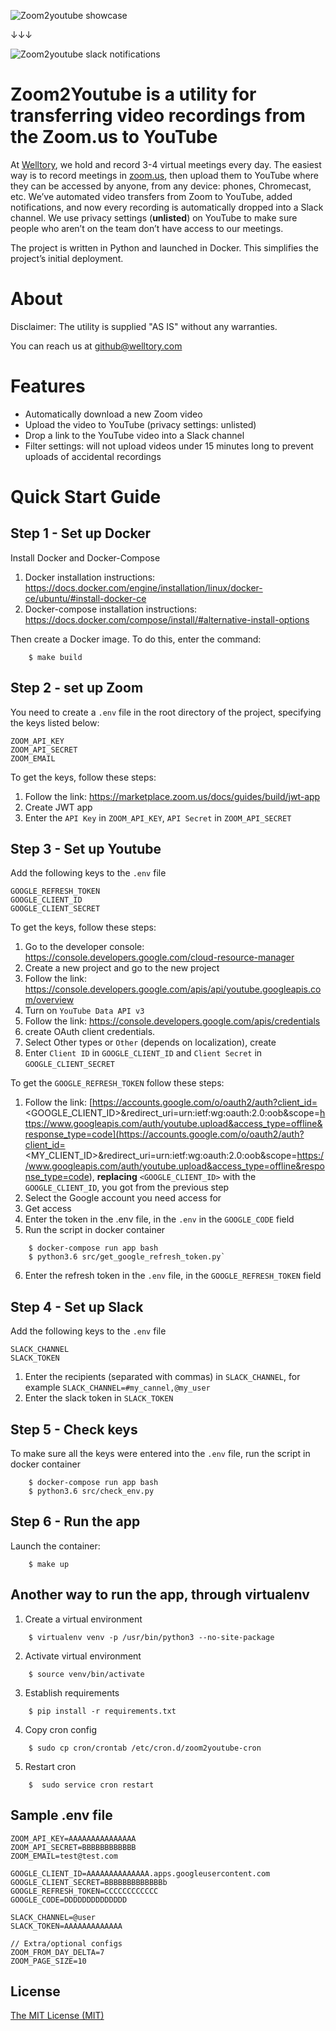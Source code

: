 ![Zoom2youtube showcase](http://i.imgur.com/snCLd13.gif)

↓↓↓

![Zoom2youtube slack notifications](http://i.imgur.com/2nxeNBG.png)

# Zoom2Youtube is a utility for transferring video recordings from the Zoom.us to YouTube

At [Welltory](https://welltory.com), we hold and record 3-4 virtual meetings every day. The easiest way is to record meetings in [zoom.us](https://zoom.us), then upload them to YouTube where they can be accessed by anyone, from any device: phones, Chromecast, etc. We’ve automated video transfers from Zoom to YouTube, added notifications, and now every recording is automatically dropped into a Slack channel. We use privacy settings (**unlisted**) on YouTube to make sure people who aren’t on the team don’t have access to our meetings.

The project is written in Python and launched in Docker. This simplifies the project’s initial deployment.

# About

Disclaimer: The utility is supplied "AS IS" without any warranties.

You can reach us at github@welltory.com

# Features

- Automatically download a new Zoom video
- Upload the video to YouTube (privacy settings: unlisted)
- Drop a link to the YouTube video into a Slack channel
- Filter settings: will not upload videos under 15 minutes long to prevent uploads of accidental recordings


Quick Start Guide
=========

Step 1 - Set up Docker
------------------------

Install Docker and Docker-Compose

1. Docker installation instructions: https://docs.docker.com/engine/installation/linux/docker-ce/ubuntu/#install-docker-ce
2. Docker-compose installation instructions: https://docs.docker.com/compose/install/#alternative-install-options

Then create a Docker image. To do this, enter the command:

```
    $ make build
```


Step 2 - set up Zoom
----------------------

You need to create a `.env` file in the root directory of the project, specifying the keys listed below:

    ZOOM_API_KEY
    ZOOM_API_SECRET
    ZOOM_EMAIL

To get the keys, follow these steps:
1. Follow the link: https://marketplace.zoom.us/docs/guides/build/jwt-app
2. Create JWT app
3. Enter the `API Key` in `ZOOM_API_KEY`, `API Secret` in `ZOOM_API_SECRET`


Step 3 - Set up Youtube
-------------------------

Add the following keys to the `.env` file

    GOOGLE_REFRESH_TOKEN
    GOOGLE_CLIENT_ID
    GOOGLE_CLIENT_SECRET

To get the keys, follow these steps:
1. Go to the developer console: https://console.developers.google.com/cloud-resource-manager
2. Create a new project and go to the new project
3. Follow the link: https://console.developers.google.com/apis/api/youtube.googleapis.com/overview
4. Turn on `YouTube Data API v3`
5. Follow the link: https://console.developers.google.com/apis/credentials
6. create OAuth client credentials.
7. Select Other types or `Other` (depends on localization), create
8. Enter `Client ID` in `GOOGLE_CLIENT_ID` and `Client Secret` in `GOOGLE_CLIENT_SECRET`

To get the `GOOGLE_REFRESH_TOKEN` follow these steps:

1. Follow the link: [https://accounts.google.com/o/oauth2/auth?client_id=<GOOGLE_CLIENT_ID>&redirect_uri=urn:ietf:wg:oauth:2.0:oob&scope=https://www.googleapis.com/auth/youtube.upload&access_type=offline&response_type=code](https://accounts.google.com/o/oauth2/auth?client_id=<MY_CLIENT_ID>&redirect_uri=urn:ietf:wg:oauth:2.0:oob&scope=https://www.googleapis.com/auth/youtube.upload&access_type=offline&response_type=code), **replacing** `<GOOGLE_CLIENT_ID>` with the `GOOGLE_CLIENT_ID`, you got from the previous step
2. Select the Google account you need access for
3. Get access
4. Enter the token in the .env file, in the `.env` in the `GOOGLE_CODE` field
5. Run the script in docker container
```
    $ docker-compose run app bash
    $ python3.6 src/get_google_refresh_token.py`
```
6. Enter the refresh token in the `.env` file, in the `GOOGLE_REFRESH_TOKEN` field


Step 4 - Set up Slack
-----------------------

Add the following keys to the `.env` file

    SLACK_CHANNEL
    SLACK_TOKEN

1. Enter the recipients (separated with commas) in `SLACK_CHANNEL`, for example `SLACK_CHANNEL=#my_cannel,@my_user`
2. Enter the slack token in `SLACK_TOKEN`


Step 5 - Check keys
-----------------------

To make sure all the keys were entered into the `.env` file, run the script in docker container
```
    $ docker-compose run app bash
    $ python3.6 src/check_env.py
```


Step 6 - Run the app
-------------------------

Launch the container:
```
    $ make up
```


Another way to run the app, through virtualenv
------------------------------------------------------------------------

1. Create a virtual environment
```
    $ virtualenv venv -p /usr/bin/python3 --no-site-package
```
2. Activate virtual environment
```
    $ source venv/bin/activate
```
3. Establish requirements
```
    $ pip install -r requirements.txt
```
4. Copy cron config
```
    $ sudo cp cron/crontab /etc/cron.d/zoom2youtube-cron
```
5. Restart cron
```
    $  sudo service cron restart
```

Sample .env file
-----------------

```
ZOOM_API_KEY=AAAAAAAAAAAAAAA
ZOOM_API_SECRET=BBBBBBBBBBBB
ZOOM_EMAIL=test@test.com

GOOGLE_CLIENT_ID=AAAAAAAAAAAAAA.apps.googleusercontent.com
GOOGLE_CLIENT_SECRET=BBBBBBBBBBBBBb
GOOGLE_REFRESH_TOKEN=CCCCCCCCCCCC
GOOGLE_CODE=DDDDDDDDDDDDDD

SLACK_CHANNEL=@user
SLACK_TOKEN=AAAAAAAAAAAAA

```

```
// Extra/optional configs
ZOOM_FROM_DAY_DELTA=7
ZOOM_PAGE_SIZE=10
```

License
-------

[The MIT License (MIT)](https://en.wikipedia.org/wiki/MIT_License)
